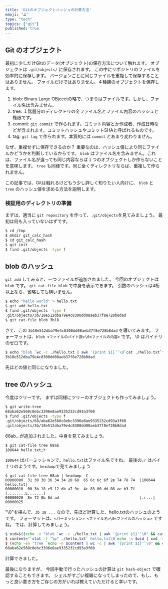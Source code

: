 ```yaml
---
title: 'Gitのオブジェクトハッシュの計算方法'
emoji: "⛳"
type: "tech"
topics: ["git"]
published: true
---
```


## Git のオブジェクト

最初に少しだけGitのデータ(オブジェクト)の保存方法について触れます。
オブジェクトは `.git/objects/` に保存されます。
この中にリポジトリのファイルを効率的に保存します。
バージョンごとに同じファイルを重複して保存することはありません。
ファイルだけではありません。４種類のオブジェクトを保存します。

1. blob: Binary Large OBjecctの略で、つまりはファイルです。しかし、ファイル名は含みません。
2. tree: １階層分のディレクトリの全ファイル名とファイル内容のハッシュと権限です。
3. commit: `git commit` で作られます。コミット内容とか作成者、作成日時などが含まれます。コミットハッシュやコミットSHAと呼ばれるものです。
4. tag: `git tag` で作られます。本質的には `commit` とあまり変わりません。

なぜ、重複せずに保存できるのか？
重要なのは、ハッシュ値により同じファイルかどうかを判断しているからです。
`blob` はファイル名を含みません。これは、ファイル名が違っても同じ内容ならば１つのオブジェクトしか作らないことを意味します。
`tree` も同様です。同じ全くディレクトリならば、重複して作られません。

この記事では、Gitは触れるけどもう少し詳しく知りたい人向けに、 `blob` と `tree` のハッシュ値を求める方法を説明します。

### 検証用のディレクトリの準備
まずは、適当に `git repository` を作って、`.git/objects`を見てみましょう。
最初は何も入っていないはずです。
```bash
$ cd /tmp
$ mkdir git_calc_hash
$ cd git_calc_hash
$ git init
$ find .git/objects -type f
```

## blob のハッシュ

`git add` してみると、一つファイルが追加されました。
今回のオブジェクトは `blob` です。 `git cat-file blob` で中身を表示できます。
引数のハッシュは4桁以上なら、省略しても構いません。

```bash
$ echo "hello world" > hello.txt
$ git add hello.txt
$ find .git/objects -type f
.git/objects/3b/18e512dba79e4c8300dd08aeb37f8e728b8dad
$ git cat-file blob 3b18
```

さて、この `3b18e512dba79e4c8300dd08aeb37f8e728b8dad` を導いてみます。
フォーマットは、`blob <ファイルのバイト数>\0<ファイルの内容>` です。
\0 はバイナリのゼロです。

```bash
$ echo "blob `wc -c ./hello.txt | awk '{print $1}'`\0`cat ./hello.txt`" | openssl sha1
3b18e512dba79e4c8300dd08aeb37f8e728b8dad
```

先ほどの値と同じになりました。

## tree のハッシュ

今度はツリーです。
まずは同様にツリーのオブジェクトも作ってみましょう。

```bash
$ git write-tree
68aba62e560c0ebc3396e8ae9335232cd93a3f60
$ find .git/objects -type f
.git/objects/68/aba62e560c0ebc3396e8ae9335232cd93a3f60
.git/objects/3b/18e512dba79e4c8300dd08aeb37f8e728b8dad
```


68ab...が追加されました。中身を見てみましょう。

```bash
$ git cat-file tree 68ab
100644 hello.txt;ۧr
```

`100644` はパーミッションで、`hello.txt`はファイル名ですね。
最後の`;r` はバイナリのようです。`hexdump`で見てみましょう

```
$ git cat-file tree 68ab | hexdump -C
00000000  31 30 30 36 34 34 20 68  65 6c 6c 6f 2e 74 78 74  |100644 hello.txt|
00000010  00 3b 18 e5 12 db a7 9e  4c 83 00 dd 08 ae b3 7f  |.;......L.......|
00000020  8e 72 8b 8d ad                                    |.r...|
00000025
```

"\0"を挟んで、`3b 18 ...` なので、先ほど計算した、hello.txtのハッシュのようです。
フォーマットは、`<パーミッション> <ファイル名>\0<ファイルのハッシュ>` ですね。
では、計算してみましょう。

```bash
$ oid=$((echo -n "blob `wc -c ./hello.txt | awk '{print $1}'`\0" && cat ./hello.txt) | openssl sha1)
$ content="`stat -f "%p" ./hello.txt` hello.txt\0`echo -n $oid | xxd -r -p -`"
$ (echo -en "tree `echo -n $content | wc -c | awk '{print $1}'`\0" && echo -n $content) | openssl sha1
68aba62e560c0ebc3396e8ae9335232cd93a3f60
```

計算できました。


最後になりますが、 今回手動で行ったハッシュの計算は `git hash-object` で確認することもできます。
シェルがすごい複雑になってしまったので、もし、もっと良い書き方をご存じの方がいれば教えていただけると幸いです。
